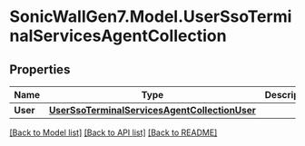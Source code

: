 # SonicWallGen7.Model.UserSsoTerminalServicesAgentCollection

## Properties

Name | Type | Description | Notes
------------ | ------------- | ------------- | -------------
**User** | [**UserSsoTerminalServicesAgentCollectionUser**](UserSsoTerminalServicesAgentCollectionUser.md) |  | [optional] 

[[Back to Model list]](../README.md#documentation-for-models) [[Back to API list]](../README.md#documentation-for-api-endpoints) [[Back to README]](../README.md)

